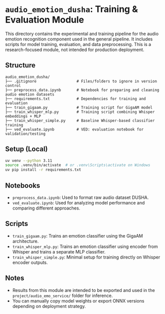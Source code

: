 
# `audio_emotion_dusha`: Training & Evaluation Module

This directory contains the experimental and training pipeline for the audio emotion recognition component used in the general pipeline. It includes scripts for model training, evaluation, and data preprocessing. This is a research-focused module, not intended for production deployment.

## Structure

```
audio_emotion_dusha/
├── .gitignore                  # Files/folders to ignore in version control
├── preprocess_data.ipynb       # Notebook for preparing and cleaning audio emotion datasets
├── requirements.txt            # Dependencies for training and evaluation
├── train_gigaam.py             # Training script for GigaAM model
├── train_whisper_mlp.py        # Training script combining Whisper embeddings + MLP
├── train_whisper_simple.py     # Baseline Whisper-based classifier training
├── ved_evaluate.ipynb          # VED: evaluation notebook for validation/testing
```

## Setup (Local)

```bash
uv venv --python 3.11
source .venv/bin/activate  # or .venv\Scripts\activate on Windows
uv pip install -r requirements.txt
```

## Notebooks

* `preprocess_data.ipynb`: Used to format raw audio dataset DUSHA.
* `ved_evaluate.ipynb`: Used for analyzing model performance and comparing different approaches.

## Scripts

* `train_gigaam.py`: Trains an emotion classifier using the GigaAM architecture.
* `train_whisper_mlp.py`: Trains an emotion classifier using encoder from Whisper and trains a separate MLP classifier.
* `train_whisper_simple.py`: Minimal setup for training directly on Whisper encoder outputs.

## Notes

* Results from this module are intended to be exported and used in the `project/audio_emo_service/` folder for inference.
* You can manually copy model weights or export ONNX versions depending on deployment strategy.